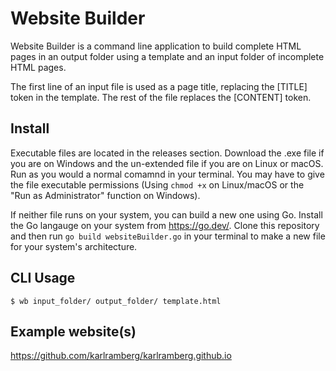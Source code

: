 # Website Builder

Website Builder is a command line application to build complete HTML pages in an output folder using a template and an input folder of incomplete HTML pages.

The first line of an input file is used as a page title, replacing the [TITLE] token in the template. The rest of the file replaces the [CONTENT] token.

## Install
Executable files are located in the releases section. Download the .exe file if you are on Windows and the un-extended file
if you are on Linux or macOS. Run as you would a normal comamnd in your terminal. You may have to give the file
executable permissions (Using `chmod +x` on Linux/macOS or the "Run as Administrator" function on Windows).
  
If neither file runs on your system, you can build a new one using Go. Install the Go langauge on your system from
https://go.dev/. Clone this repository and then run `go build websiteBuilder.go` in your terminal to make a new file
for your system's architecture.

## CLI Usage
  ```$ wb input_folder/ output_folder/ template.html```

## Example website(s)
  https://github.com/karlramberg/karlramberg.github.io
